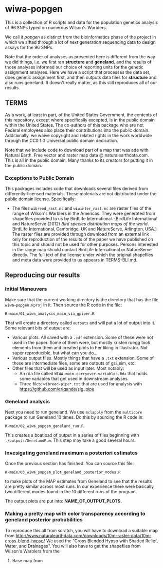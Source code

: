 # wiwa-popgen

This is a collection of R scripts and data for the population
genetics analysis of 96 SNPs typed on numerous Wilson's
Warblers.  

We call it *popgen* as distinct from the bioinformatics phase
of the project in which we sifted through a lot of 
next generation sequencing data to design assays for the
96 SNPs.

Note that the order of analyses as presented here is different from
the way we did things, i.e. we first ran **structure** and **geneland**, and 
the results of those analyses informed our choice of reporting units for the 
genetic assignment analyses.  Here we have a script that processes the data
set, does genetic assignment first, and then outputs data files for 
**structure** and also runs geneland.  It doesn't really matter, as this 
still reproduces all of our results.

## TERMS

As a work, at least in part, of the United States Government, the contents
of this repository, except where specifically excepted, is in the
public domain within the United States. The co-authors of this package
who are not Federal employees also place their contributions into the
public domain. Additionally, we waive
copyright and related rights in the work worldwide through the CC0 1.0
Universal public domain dedication.

Note that we include code to download part of a map that was 
ade with Natural Earth. Free vector and raster map data @ naturalearthdata.com. This
is all in the public domain. Many thanks to its creators for putting it in the 
public domain.

### Exceptions to Public Domain
This packages includes code that downloads several files derived from differently-licensed materials.  These materials
are not distributed under the public domain license.  Specifically:

*  The files `wibreed_rast.nc` and `wiwinter_rast.nc` are raster files of the range of Wilson's Warblers in the Americas.
They were generated from shapefiles provided to us by BirdLife International.   (BirdLife International and NatureServe (2012) *Bird species distribution maps of the world*. BirdLife International, Cambridge, UK and NatureServe, Arlington, USA.)  The raster files are provided through download from an external link only for reproduction of the results of the paper we have published on this topic and should not be used for other purposes.  Persons interested in the range map should contact BirdLife International or NatureServe directly.  The full text of the license under which the original shapefiles and meta data were provided to us appears in TERMS-BLI.md.

## Reproducing our results
### Initial Maneuvers
Make sure that the current working directory is the directory that has the 
file `wiwa-popgen.Rproj` in it.  Then source the R code in the file:
```
R-main/01_wiwa_analysis_main_via_gpiper.R
```
That will create a directory called `outputs` and will put a lot of output into it. 
Some relevant bits of output are:

* Various plots.  All saved with a `.pdf` extension.  Some of these were not used in the paper. Some of them were, but
mostly kristen ruegg took elements from them and created plots to her liking in Illustrator.  Not super reproducible, but 
what can you do...
* Various output files. Mostly things that have a `.txt` extension.  Some of these are intermediate files, some are 
outputs of gsi_sim, etc.
* Other files that will be used as input later.  Most notably: 
     + An rda file called `WIWA-main-carryover-variables.Rda` that holds some variables that get used in downstream
analyses.
     + Three files: `wibreed-pipe*.txt` that are used for analysis with https://github.com/eriqande/slg_pipe


### Geneland analysis
Next you need to run geneland.  We use `mclapply` from the `multicore` package to run Geneland 10 times.  Do this by 
sourcing the R code in:
```
R-main/02_wiwa_popgen_geneland_run.R
```
This creates a boatload of output in a series of files beginning with `./outputs/GeneLandRun`.  This step may take a
good several hours.


### Invesigating geneland maximum a posteriori estimates
Once the previous section has finished.  You can source this file:
```
R-main/03_wiwa_popgen_plot_geneland_posterior_modes.R
```
to make plots of the MAP estimates from Geneland to see that the results are pretty similar across most runs. In
our experience there were basically two different modes found in the 10 different runs of the program.

The output plots are put into:  **NAME_OF_OUTPUT_PLOTS.**


### Making a pretty map with color transparency according to geneland posterior probabilities
To reproduce this all from scratch, you will have to download a suitable map from http://www.naturalearthdata.com/downloads/10m-raster-data/10m-cross-blend-hypso/  We used the "Cross Blended Hypso with Shaded Relief, Water, and Drainages".  You will also have to get the shapefiles from Wilson's Warblers from the 

1. Base map from 

